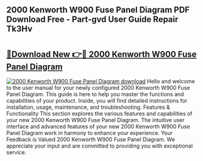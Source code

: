 ## 2000 Kenworth W900 Fuse Panel Diagram PDF Download Free - Part-gvd User Guide Repair Tk3Hv

# <h2><a href="http://dfq3vy.blite.top/?on=2000+Kenworth+W900+Fuse+Panel+Diagram">🔗Download New 👉🔴 2000 Kenworth W900 Fuse Panel Diagram</a></h2>

[![2000 Kenworth W900 Fuse Panel Diagram download](https://i.imgur.com/lujVjoI.png)](http://dfq3vy.blite.top/?on=2000+Kenworth+W900+Fuse+Panel+Diagram)
Hello and welcome to the user manual for your newly configured 2000 Kenworth W900 Fuse Panel Diagram. This guide is here to help you master the functions and capabilities of your product. Inside, you will find detailed instructions for installation, usage, maintenance, and troubleshooting. Features & Functionality This section explores the various features and capabilities of your new 2000 Kenworth W900 Fuse Panel Diagram. The intuitive user interface and advanced features of your new 2000 Kenworth W900 Fuse Panel Diagram work in harmony to enhance your experience. Your Feedback is Valued 2000 Kenworth W900 Fuse Panel Diagram. We appreciate your input and are committed to providing you with exceptional service.
